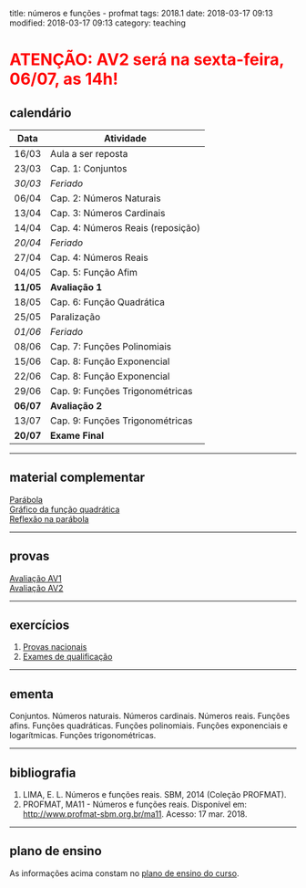 title: números e funções - profmat
tags: 2018.1
date: 2018-03-17 09:13
modified: 2018-03-17 09:13
category: teaching

<h1 style="color: red;">ATENÇÃO: AV2 será na sexta-feira, 06/07, as 14h!</h1>

## <a id="schedule"></a>calendário
Data  | Atividade
------|----------
16/03 | Aula a ser reposta
23/03 | Cap. 1: Conjuntos
_30/03_ | _Feriado_
06/04 | Cap. 2: Números Naturais
13/04 | Cap. 3: Números Cardinais
14/04 | Cap. 4: Números Reais (reposição)
_20/04_ | _Feriado_
27/04 | Cap. 4: Números Reais
04/05 | Cap. 5: Função Afim
**11/05** | **Avaliação 1**
18/05 | Cap. 6: Função Quadrática
25/05 | Paralização
_01/06_ | _Feriado_
08/06 | Cap. 7: Funções Polinomiais
15/06 | Cap. 8: Função Exponencial
22/06 | Cap. 8: Função Exponencial
29/06 | Cap. 9: Funções Trigonométricas
**06/07** | **Avaliação 2**
13/07 | Cap. 9: Funções Trigonométricas
**20/07** | **Exame Final**

---

## material complementar
[Parábola](https://ggbm.at/aWtCtaN4)  
[Gráfico da função quadrática](https://ggbm.at/jYAXAqt6)  
[Reflexão na parábola](https://ggbm.at/xBaG5dVR)


---

## provas
[Avaliação AV1]({static}/provas/2018-1-num-funcoes-profmat-av1.pdf)  
[Avaliação AV2]({static}/provas/2018-1-num-funcoes-profmat-av2.pdf)

---

## exercícios
1. [Provas nacionais](http://www.profmat-sbm.org.br/provas-nacionais/)  
2. [Exames de qualificação](http://www.profmat-sbm.org.br/exame-nacional-de-qualificacao/)

---

## <a id="silabus"></a>ementa
Conjuntos. Números naturais. Números cardinais. Números reais. Funções afins.
Funções quadráticas. Funções polinomiais. Funções exponenciais e logarítmicas.
Funções trigonométricas.

---

## bibliografia
1. LIMA, E. L. Números e funções reais. SBM, 2014 (Coleção PROFMAT).
2. PROFMAT, MA11 - Números  e  funções  reais. Disponível  em:
   <http://www.profmat-sbm.org.br/ma11>. Acesso: 17 mar. 2018.

---

## plano de ensino
As informações acima constam no [plano de ensino do
curso]({static}/planos/2018-1-num-funcoes-profmat.pdf).
